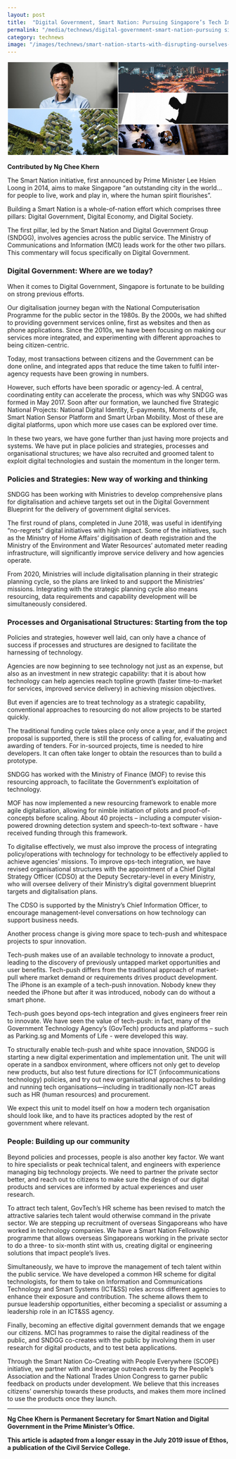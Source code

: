 ```yaml
---
layout: post
title:  "Digital Government, Smart Nation: Pursuing Singapore’s Tech Imperative"
permalink: "/media/technews/digital-government-smart-nation-pursuing singapore-tech-imperative"
category: technews
image: "/images/technews/smart-nation-starts-with-disrupting-ourselves-part-1.png"
---
```


![smart nation starts With disrupting ourselves](/images/technews/smart-nation-starts-with-disrupting-ourselves-part-1.png)

**Contributed by Ng Chee Khern**

The Smart Nation initiative, first announced by Prime Minister Lee Hsien Loong in 2014, aims to make Singapore “an outstanding city in the world… for people to live, work and play in, where the human spirit flourishes”. 

Building a Smart Nation is a whole-of-nation effort which comprises three pillars: Digital Government, Digital Economy, and Digital Society. 

The first pillar, led by the Smart Nation and Digital Government Group (SNDGG), involves agencies across the public service. The Ministry of Communications and Information (MCI) leads work for the other two pillars. This commentary will focus specifically on Digital Government. 

### **Digital Government: Where are we today?**

When it comes to Digital Government, Singapore is fortunate to be building on strong previous efforts. 

Our digitalisation journey began with the National Computerisation Programme for the public sector in the 1980s. By the 2000s, we had shifted to providing government services online, first as websites and then as phone applications. Since the 2010s, we have been focusing on making our services more integrated, and experimenting with different approaches to being citizen-centric.

Today, most transactions between citizens and the Government can be done online, and integrated apps that reduce the time taken to fulfil inter-agency requests have been growing in numbers.

However, such efforts have been sporadic or agency-led. A central, coordinating entity can accelerate the process, which was why SNDGG was formed in May 2017. Soon after our formation, we launched five Strategic National Projects: National Digital Identity, E-payments, Moments of Life, Smart Nation Sensor Platform and Smart Urban Mobility. Most of these are digital platforms, upon which more use cases can be explored over time. 

In these two years, we have gone further than just having more projects and systems. We have put in place policies and strategies, processes and organisational structures; we have also recruited and groomed talent to exploit digital technologies and sustain the momentum in the longer term. 

### **Policies and Strategies: New way of working and thinking**

SNDGG has been working with Ministries to develop comprehensive plans for digitalisation and achieve targets set out in the Digital Government Blueprint for the delivery of government digital services. 

The first round of plans, completed in June 2018, was useful in identifying “no-regrets” digital initiatives with high impact. Some of the initiatives, such as the Ministry of Home Affairs’ digitisation of death registration and the Ministry of the Environment and Water Resources’ automated meter reading infrastructure, will significantly improve service delivery and how agencies operate.

From 2020, Ministries will include digitalisation planning in their strategic planning cycle, so the plans are linked to and support the Ministries’ missions. Integrating with the strategic planning cycle also means resourcing, data requirements and capability development will be simultaneously considered.

### **Processes and Organisational Structures: Starting from the top**

Policies and strategies, however well laid, can only have a chance of success if processes and structures are designed to facilitate the harnessing of technology. 

Agencies are now beginning to see technology not just as an expense, but also as an investment in new strategic capability: that it is about how technology can help agencies reach topline growth (faster time-to-market for services, improved service delivery) in achieving mission objectives. 

But even if agencies are to treat technology as a strategic capability, conventional approaches to resourcing do not allow projects to be started quickly.

The traditional funding cycle takes place only once a year, and if the project proposal is supported, there is still the process of calling for, evaluating and awarding of tenders. For in-sourced projects, time is needed to hire developers. It can often take longer to obtain the resources than to build a prototype. 

SNDGG has worked with the Ministry of Finance (MOF) to revise this resourcing approach, to facilitate the Government’s exploitation of technology. 

MOF has now implemented a new resourcing framework to enable more agile digitalisation, allowing for nimble initiation of pilots and proof-of-concepts before scaling. About 40 projects – including a computer vision-powered drowning detection system and speech-to-text software - have received funding through this framework. 

To digitalise effectively, we must also improve the process of integrating policy/operations with technology for technology to be effectively applied to achieve agencies’ missions. To improve ops-tech integration, we have revised organisational structures with the appointment of a Chief Digital Strategy Officer (CDSO) at the Deputy Secretary-level in every Ministry, who will oversee delivery of their Ministry’s digital government blueprint targets and digitalisation plans. 

The CDSO is supported by the Ministry’s Chief Information Officer, to encourage management-level conversations on how technology can support business needs. 

Another process change is giving more space to tech-push and whitespace projects to spur innovation. 

Tech-push makes use of an available technology to innovate a product, leading to the discovery of previously untapped market opportunities and user benefits. Tech-push differs from the traditional approach of market-pull where market demand or requirements drives product development. The iPhone is an example of a tech-push innovation. Nobody knew they needed the iPhone but after it was introduced, nobody can do without a smart phone. 

Tech-push goes beyond ops-tech integration and gives engineers freer rein to innovate. We have seen the value of tech-push: in fact, many of the Government Technology Agency’s (GovTech) products and platforms – such as Parking.sg and Moments of Life - were developed this way.

To structurally enable tech-push and white space innovation, SNDGG is starting a new digital experimentation and implementation unit. The unit will operate in a sandbox environment, where officers not only get to develop new products, but also test future directions for ICT (infocommunications technology) policies, and try out new organisational approaches to building and running tech organisations—including in traditionally non-ICT areas such as HR (human resources) and procurement.

We expect this unit to model itself on how a modern tech organisation should look like, and to have its practices adopted by the rest of government where relevant.

### **People: Building up our community**

Beyond policies and processes, people is also another key factor. We want to hire specialists or peak technical talent, and engineers with experience managing big technology projects. We need to partner the private sector better, and reach out to citizens to make sure the design of our digital products and services are informed by actual experiences and user research. 

To attract tech talent, GovTech’s HR scheme has been revised to match the attractive salaries tech talent would otherwise command in the private sector. We are stepping up recruitment of overseas Singaporeans who have worked in technology companies. We have a Smart Nation Fellowship programme that allows overseas Singaporeans working in the private sector to do a three- to six-month stint with us, creating digital or engineering solutions that impact people’s lives. 

Simultaneously, we have to improve the management of tech talent within the public service. We have developed a common HR scheme for digital technologists, for them to take on Information and Communications Technology and Smart Systems (ICT&SS) roles across different agencies to enhance their exposure and contribution. The scheme allows them to pursue leadership opportunities, either becoming a specialist or assuming a leadership role in an ICT&SS agency. 

Finally, becoming an effective digital government demands that we engage our citizens. MCI has programmes to raise the digital readiness of the public, and SNDGG co-creates with the public by involving them in user research for digital products, and to test beta applications. 

Through the Smart Nation Co-Creating with People Everywhere (SCOPE) initiative, we partner with and leverage outreach events by the People’s Association and the National Trades Union Congress to garner public feedback on products under development. We believe that this increases citizens’ ownership towards these products, and makes them more inclined to use the products once they launch.

---
**Ng Chee Khern is Permanent Secretary for Smart Nation and Digital Government in the Prime Minister’s Office.**

**This article is adapted from a longer essay in the July 2019 issue of Ethos, a publication of the Civil Service College.**
